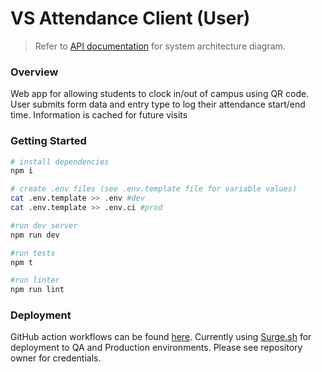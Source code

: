 # VS Attendance Client (User)

> Refer to [API documentation](https://github.com/bbgrabbag/vs-attendance-api.git) for system architecture diagram.

### Overview
Web app for allowing students to clock in/out of campus using QR code. User submits form data and entry type to log their attendance start/end time. Information is cached for future visits

### Getting Started
```bash
# install dependencies
npm i

# create .env files (see .env.template file for variable values)
cat .env.template >> .env #dev 
cat .env.template >> .env.ci #prod

#run dev server
npm run dev

#run tests
npm t

#run linter
npm run lint
```

### Deployment
GitHub action workflows can be found [here](./.github/workflows). Currently using [Surge.sh](https://surge.sh/) for deployment to QA and Production environments. Please see repository owner for credentials.
